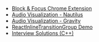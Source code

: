 * [Block & Focus Chrome Extension](https://www.blockandfocus.com/)
* [Audio Visualization - Nautilus](https://felipethome.github.io/av-nautilus/)
* [Audio Visualization - Gravity](https://felipethome.github.io/av-gravity/)
* [ReactInlineTransitionGroup Demo](http://felipethome.github.io/react-inline-transition-group/)
* [Interview Solutions (C++)](https://felipethome.github.io/coding-interview-solutions/)

<!--
**felipethome/felipethome** is a ✨ _special_ ✨ repository because its `README.md` (this file) appears on your GitHub profile.

Here are some ideas to get you started:

- 🔭 I’m currently working on ...
- 🌱 I’m currently learning ...
- 👯 I’m looking to collaborate on ...
- 🤔 I’m looking for help with ...
- 💬 Ask me about ...
- 📫 How to reach me: ...
- 😄 Pronouns: ...
- ⚡ Fun fact: ...
-->
